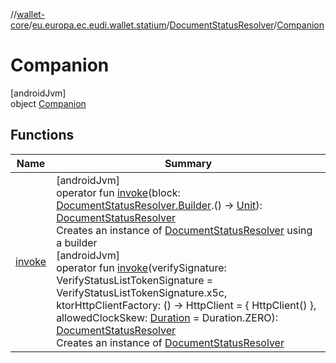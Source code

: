//[wallet-core](../../../../index.md)/[eu.europa.ec.eudi.wallet.statium](../../index.md)/[DocumentStatusResolver](../index.md)/[Companion](index.md)

# Companion

[androidJvm]\
object [Companion](index.md)

## Functions

| Name | Summary |
|---|---|
| [invoke](invoke.md) | [androidJvm]<br>operator fun [invoke](invoke.md)(block: [DocumentStatusResolver.Builder](../-builder/index.md).() -&gt; [Unit](https://kotlinlang.org/api/latest/jvm/stdlib/kotlin-stdlib/kotlin/-unit/index.html)): [DocumentStatusResolver](../index.md)<br>Creates an instance of [DocumentStatusResolver](../index.md) using a builder<br>[androidJvm]<br>operator fun [invoke](invoke.md)(verifySignature: VerifyStatusListTokenSignature = VerifyStatusListTokenSignature.x5c, ktorHttpClientFactory: () -&gt; HttpClient = { HttpClient() }, allowedClockSkew: [Duration](https://kotlinlang.org/api/latest/jvm/stdlib/kotlin-stdlib/kotlin.time/-duration/index.html) = Duration.ZERO): [DocumentStatusResolver](../index.md)<br>Creates an instance of [DocumentStatusResolver](../index.md) |
